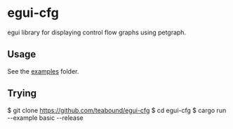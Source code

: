 # egui-cfg
egui library for displaying control flow graphs using petgraph.

## Usage
See the [examples](examples/) folder.

## Trying
$ git clone https://github.com/teabound/egui-cfg 
$ cd egui-cfg
$ cargo run --example basic --release
